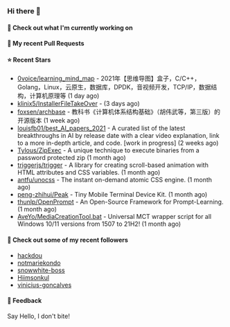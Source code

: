 ### Hi there 👋

#### 👷 Check out what I'm currently working on

#### 🔨 My recent Pull Requests


#### ⭐ Recent Stars

- [0voice/learning_mind_map](https://github.com/0voice/learning_mind_map) - 2021年【思维导图】盒子，C/C&#43;&#43;，Golang，Linux，云原生，数据库，DPDK，音视频开发，TCP/IP，数据结构，计算机原理等 (1 day ago)
- [klinix5/InstallerFileTakeOver](https://github.com/klinix5/InstallerFileTakeOver) -  (3 days ago)
- [foxsen/archbase](https://github.com/foxsen/archbase) - 教科书《计算机体系结构基础》（胡伟武等，第三版）的开源版本 (1 week ago)
- [louisfb01/best_AI_papers_2021](https://github.com/louisfb01/best_AI_papers_2021) - A  curated list of the latest breakthroughs in AI by release date with a clear video explanation, link to a more in-depth article, and code. [work in progress] (2 weeks ago)
- [Tylous/ZipExec](https://github.com/Tylous/ZipExec) - A unique technique to execute binaries from a password protected zip (1 month ago)
- [triggerjs/trigger](https://github.com/triggerjs/trigger) - A library for creating scroll-based animation with HTML attributes and CSS variables. (1 month ago)
- [antfu/unocss](https://github.com/antfu/unocss) - The instant on-demand atomic CSS engine. (1 month ago)
- [peng-zhihui/Peak](https://github.com/peng-zhihui/Peak) - Tiny Mobile Terminal Device Kit. (1 month ago)
- [thunlp/OpenPrompt](https://github.com/thunlp/OpenPrompt) - An Open-Source Framework for Prompt-Learning. (1 month ago)
- [AveYo/MediaCreationTool.bat](https://github.com/AveYo/MediaCreationTool.bat) - Universal MCT wrapper script for all Windows 10/11 versions from 1507 to 21H2! (1 month ago)

#### 👯 Check out some of my recent followers

- [hackdou](https://github.com/hackdou)
- [notmariekondo](https://github.com/notmariekondo)
- [snowwhite-boss](https://github.com/snowwhite-boss)
- [Hiimsonkul](https://github.com/Hiimsonkul)
- [vinicius-goncalves](https://github.com/vinicius-goncalves)

#### 💬 Feedback

Say Hello, I don't bite!